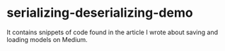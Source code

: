 # serializing-deserializing-demo
It contains snippets of code found in the article I wrote about saving and loading models on Medium.
